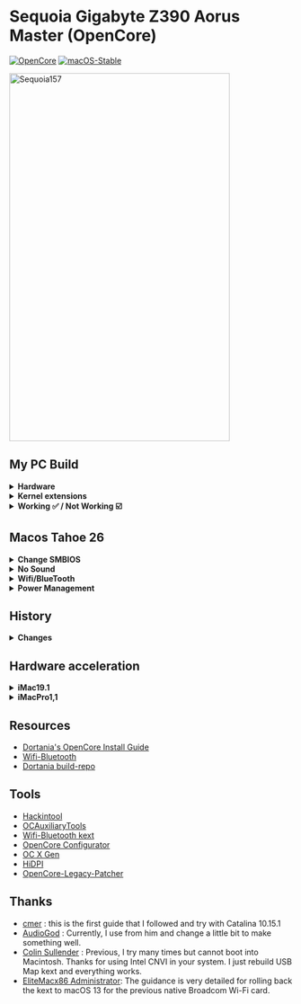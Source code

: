 # Sequoia Gigabyte Z390 Aorus Master (OpenCore)

[![OpenCore](https://img.shields.io/badge/OpenCore-1.0.5-blue.svg)](https://github.com/acidanthera/OpenCorePkg)
[![macOS-Stable](https://img.shields.io/badge/macOS-15.7-brightgreen.svg)](https://www.apple.com/macos/macos-sequoia)

<img width="392" height="655" alt="Sequoia157" src="https://github.com/user-attachments/assets/44e669bc-3df2-43bf-8f99-e0db8ba82def" />

## My PC Build
<details>
  <summary><strong>Hardware</strong></summary>
  
  | Category          | Component                                                | Note                                                  |
  | ----------------- | -------------------------------------------------------  | ----------------------------------------------------- |
  | CPU               | Intel Core i9-9900K                                      |                                                       |
  | GPU               | MSI Radeon RX 5700 XT EVOKE OC Graphics Board            | Native support                                        |
  | Motherboard       | Gigabyte Z390 AORUS MASTER                               |                                                       |
  | Storage (macOS)   | Silicon Power SSD 512GB NVMe 1.3 P34A80 (`M2M` slot)     | Internal NVME                                         |
  | Storage (Windows) | Crucial P1 500GB 3D NAND NVMe PCIe (`M2A` slot)          | Internal NVME                                         |
  | Memory            | Corsair Vengeance LPX 32GB (2x16GB) 3200MHz DDR4         |                                                       |
  | CPU Cooler        | EKWB EK-KIT Performance Series PC Watercooling Kit P360  |                                                       |
  | Power Supply      | Corsair RMX Series 80PLUS Gold 1000W                     |                                                       |
  | Case              | Cooler Master MasterCase H500M ARGB                      |                                                       |
  | Monitor           | Dell Display Monitor SE2416H 23.8inches                  |                                                       |
  | LAN               | Intel® i219v GbE LAN                                     | I use LAN for network                                 |
  | Wifi & BT         |~~Intel® CNVi 802.11ac 2x2 Wave 2 WIFI & BT5  (on-board)~~| ~~I just use bluetooth for JBL FLIP 5 Speaker.~~      |
  |                   |~~Include **Intel Wireless-AC 9560** module inside~~      | ~~If you want native wifi control.~~                  |
  |                   | Replace Intel Wifi Card with BCM943602CS on PCIe port    | ~~Use AirportItlwm instead but slow [speed](image)~~  |
  |                   |                                                          | ~~Use Itlwm and HeliPort for increase wifi speed~~    |

  [For more information](https://pcpartpicker.com/list/twpvrM)
  
</details>
<details>

<summary><strong>Kernel extensions</strong></summary>
<br>

| Kext                   | Version        |
|:---------------------- | -------------- |
| Lilu                   | 1.7.1          |
| VirtualSMC             | 1.3.7          |
| SMCProcessor           | 1.3.7          |
| SMCSuperIO             | 1.3.7          |
| RestrictEvents         | 1.1.6          |
| WhateverGreen          | 1.7.0          |
| AppleALC               | 1.9.5          |
| IntelBluetoothFirmware | 2.4.0          |
| IntelBTPatcher         | 2.4.0          |
| IntelMausi             | 1.0.8          |
| USBMap                 | Manual         |
| AMFIPass               | 1.4.1          |
| IOSkywalkFamily        | 1.0            |
| IO80211FamilyLegacy    | 1200.12.2b1    |
| BlueToolFixup          | 2.7.0          |


</details>
<details>
  <summary><strong>Working ✅ / Not Working ☑️</strong></summary>
  
  * ✅ Ethernet
  * ✅ Onboard Audio
  * ✅ iMessage
  * ✅ Sleep/Wake
  * ✅ Bluetooth & Wi-Fi
  * ✅ Airdrop
  * ✅ Handoff
  
</details>

## Macos Tahoe 26
<details>
  <summary><strong>Change SMBIOS</strong></summary>
  
  * Use MacPro7,1
    * Apple mark this version is the latest verison support Mac Intel.
  * Security
    * use j160
  * [full](https://www.tonymacx86.com/threads/howto-macos-26-tahoe-with-opencore-1-0-5-z390-i9-9900-rx-6600-xt.332345/)
</details>
<details>
  <summary><strong>No Sound</strong></summary>
  
  * Apple drop Apple HDA. inject old from [link](https://github.com/chris1111/Kext-Droplet-macOS?tab=readme-ov-file)
    * [simple loader](https://www.insanelymac.com/forum/topic/361429-simpleloader-kext-installer-utility/)
</details>
<details>
  <summary><strong>Wifi/BlueTooth</strong></summary>
  
  * [reddit](https://www.reddit.com/r/hackintosh/comments/1gvu5n1/broadcom_wifi_on_macos_sonoma_and_sequoia_fenvi/)
    * [reference](https://www.tonymacx86.com/threads/asus-z690-proart-creator-wifi-thunderbolt-4-i7-12700k-amd-rx-6800-xt.318311/page-458#post-2426553)
</details>
<details>
  <summary><strong>Power Management</strong></summary>
  
  * [link](https://basic.heavietnam.com/universal/fix-power-management)
    * [link](https://vnohackintosh.com/docs/post-install/fixing-power-management/)
</details>

## History
<details>
  <summary><strong>Changes</strong></summary>

  * 2025-09-20: change SMBIOS to MacPro7,1. Preparing for macOS Tahoe 26.

  * 2025-05-24: remove Intel Wifi Card, Installed BCM943602CS Follow this [video](https://youtu.be/d7F5d7EF334?t=713) for adjusting.

        remap USBMap.Kext for disable HS14(Intel Wifi Card).
        Keep 15 port below:
        HS01 HS03 HS04 HS05 HS09 HS10 HS11 HS12 HS13
        SS01 SS03 SS04 SS05 SS09 SS10
  
  * 2024-10-20: Updated to macOS 15.0.1, fix bluetooth broken
  
        <key>bluetoothInternalControllerInfo</key>
        <data>AAAAAAAAAAAAAAAAAAA=</data>
        <key>bluetoothExternalDongleFailed</key>
        <data>AA==</data>
      
  * remove SSDT-PLUG due to macOS version >= 12.3 [link](https://dortania.github.io/OpenCore-Post-Install/universal/pm.html)
  
</details>

## Hardware acceleration
<details>
  <summary><strong>iMac19.1</strong></summary>
  
  * This iMac model appeared in 2019. There are 3 technical details that make it very similar to my PC:
    * Intel 9th generation Coffee Lake Refresh processor
    * iGPU Intel UHD Graphics 630
    * dGPU AMD Radeon Pro 570X / 575X / 580X.
  * On this real Mac the dGPU can be used to display the main graphics with good performance while the iGPU can contribute hardware video encoding and decoding tasks, releasing the CPU from these tasks. This is what you are looking for when selecting this SMBIOS: dGPU graphics / iGPU encoding. To achieve this you have to:
    * enable iGPU in BIOS
    * put the dGPU as main card
    * cable to monitor from the dGPU
    * recent versions of Lilu and WhateverGreen
    * SMBIOS from iMac19,1
    * iGPU in headless mode in config.plist, adding these lines in DeviceProperties / Add (OpenCore)
</details>
<details>
  <summary><strong>iMacPro1,1</strong></summary>

  * This iMac model appeared in 2017. It has a processor from a different family than my PC, it is Intel Xeon with 8, 10, 14 or 18 cores. But being a Mac without iGPU (it only has a Radeon Pro Vega 56 dGPU), it allows us to disable our iGPU in BIOS to obtain an equivalent system in which the dGPU serves both to bring graphics to the monitor and for video encoding and decoding tasks. This is what you are looking for when selecting this SMBIOS: dGPU graphics and encoding. To achieve this you have to:
    * disable iGPU in BIOS
    * cable to monitor from the dGPU
    * recent versions of Lilu and WhateverGreen
    * SMBIOS from iMacPro1,1.
</details>

## Resources
* [Dortania's OpenCore Install Guide](https://dortania.github.io/OpenCore-Install-Guide/)
* [Wifi-Bluetooth](https://openintelwireless.github.io/General/Installation.html)
* [Dortania build-repo](https://github.com/dortania/build-repo/releases)

## Tools
* [Hackintool](https://github.com/headkaze/Hackintool)
* [OCAuxiliaryTools](https://github.com/ic005k/OCAuxiliaryTools)
* [Wifi-Bluetooth kext](https://github.com/OpenIntelWireless)
* [OpenCore Configurator](https://mackie100projects.altervista.org/opencore-configurator/)
* [OC X Gen](https://github.com/Pavo-IM/OC-Gen-X)
* [HiDPI](https://github.com/xzhih/one-key-hidpi)
* [OpenCore-Legacy-Patcher](https://github.com/dortania/OpenCore-Legacy-Patcher/releases)


## Thanks
* [cmer](https://github.com/cmer) : this is the first guide that I followed and try with Catalina 10.15.1
* [AudioGod](https://www.insanelymac.com/forum/topic/340936-audiogods-aorus-z390-master-patched-dsdt-efi-for-catalina-mini-guide-and-discussion/) : Currently, I use from him and change a little bit to make something well.
* [Colin Sullender](https://github.com/shiruken) : Previous, I try many times but cannot boot into Macintosh. Thanks for using Intel CNVI in your system. I just rebuild USB Map kext and everything works.
* [EliteMacx86 Administrator](https://elitemacx86.com/threads/how-to-fix-broadcom-wifi-on-macos-sonoma-and-later.1415/): The guidance is very detailed for rolling back the kext to macOS 13 for the previous native Broadcom Wi-Fi card.
